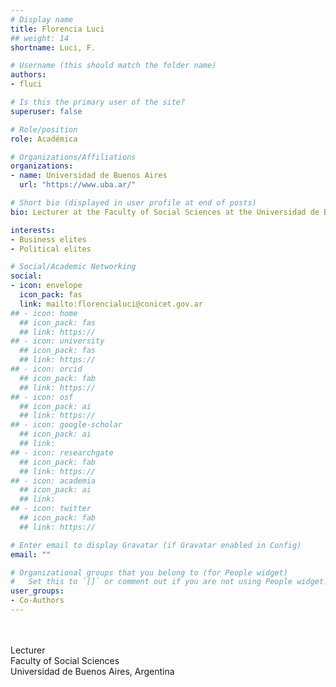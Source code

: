 ```yaml
---
# Display name
title: Florencia Luci
## weight: 14
shortname: Luci, F.

# Username (this should match the folder name)
authors:
- fluci

# Is this the primary user of the site?
superuser: false

# Role/position
role: Académica

# Organizations/Affiliations
organizations:
- name: Universidad de Buenos Aires
  url: "https://www.uba.ar/"

# Short bio (displayed in user profile at end of posts)
bio: Lecturer at the Faculty of Social Sciences at the Universidad de Buenos Aires, Argentina.

interests:
- Business elites
- Political elites

# Social/Academic Networking
social:
- icon: envelope
  icon_pack: fas
  link: mailto:florencialuci@conicet.gov.ar
## - icon: home
  ## icon_pack: fas
  ## link: https://
## - icon: university
  ## icon_pack: fas
  ## link: https://
## - icon: orcid
  ## icon_pack: fab
  ## link: https://
## - icon: osf
  ## icon_pack: ai
  ## link: https://
## - icon: google-scholar
  ## icon_pack: ai
  ## link:
## - icon: researchgate
  ## icon_pack: fab
  ## link: https://
## - icon: academia
  ## icon_pack: ai
  ## link:
## - icon: twitter
  ## icon_pack: fab
  ## link: https://

# Enter email to display Gravatar (if Gravatar enabled in Config)
email: ""

# Organizational groups that you belong to (for People widget)
#   Set this to `[]` or comment out if you are not using People widget.
user_groups:
- Co-Authors
---
```


\
\
Lecturer \
Faculty of Social Sciences \
Universidad de Buenos Aires, Argentina
